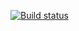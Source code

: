 [![Build status](https://ci.appveyor.com/api/projects/status/um6fytcvh7make0c?svg=true)](https://ci.appveyor.com/project/Alenchik33/pattern2)